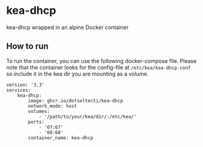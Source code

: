 # kea-dhcp
kea-dhcp wrapped in an alpine Docker container

## How to run
To run the container, you can use the following docker-compose file.
Please note that the container looks for the config-file at ```/etc/kea/kea-dhcp.conf``` so include it in the kea dir you are mounting as a volume.

```
version: '3.3'
services:
    kea-dhcp:
        image: ghcr.io/dotsoltecti/kea-dhcp      
        network_mode: host
        volumes:
            - '/path/to/your/kea/dir/:/etc/kea/'
        ports:
            - '67:67'
            - '68:68'
        container_name: kea-dhcp
```
